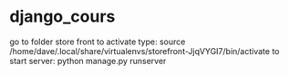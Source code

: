 # django_cours
go to folder store front 
to activate type: source /home/dave/.local/share/virtualenvs/storefront-JjqVYGI7/bin/activate
to start server: python manage.py runserver
